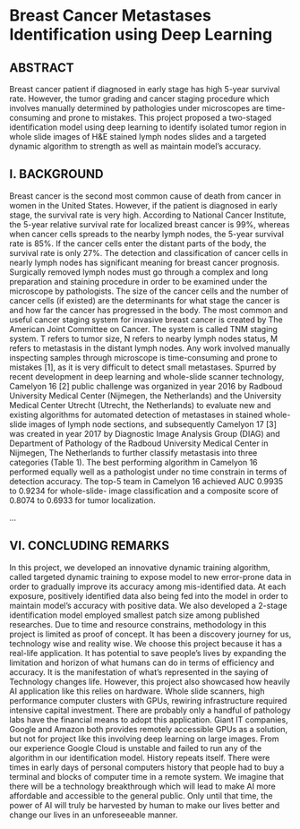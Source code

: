# Breast Cancer Metastases Identification using Deep Learning

## ABSTRACT

Breast cancer patient if diagnosed in early stage has high 5-year survival rate. However, the tumor grading and cancer staging procedure which involves manually determined by pathologies under microscopes are time-consuming and prone to mistakes. This project proposed a two-staged identification model using deep learning to identify isolated tumor region in whole slide images of H&E stained lymph nodes slides and a targeted dynamic algorithm to strength as well as maintain model’s accuracy.


## I. BACKGROUND
Breast cancer is the second most common cause of death from cancer in women in the United States. However, if the patient is diagnosed in early stage, the survival rate is very high. According to National Cancer Institute, the 5-year relative survival rate for localized breast cancer is 99%, whereas when cancer cells spreads to the nearby lymph nodes, the 5-year survival rate is 85%. If the cancer cells enter the distant parts of the body, the survival rate is only 27%. The detection and classification of cancer cells in nearly lymph nodes has significant meaning for breast cancer prognosis.
Surgically removed lymph nodes must go through a complex and long preparation and staining procedure in order to be examined under the microscope by pathologists. The size of the cancer cells and the number of cancer cells (if existed) are the determinants for what stage the cancer is and how far the cancer has progressed in the body. The most common and useful cancer staging system for invasive breast cancer is created by The American Joint Committee on Cancer. The system is called TNM staging system. T refers to tumor size, N refers to nearby lymph nodes status, M refers to metastasis in the distant lymph nodes.
Any work involved manually inspecting samples through microscope is time-consuming and prone to mistakes [1], as it is very difficult to detect small metastases. Spurred by recent development in deep learning and whole-slide scanner technology, Camelyon 16 [2] public challenge was organized in year 2016 by Radboud University Medical Center (Nijmegen, the Netherlands) and the University Medical Center Utrecht (Utrecht, the Netherlands) to evaluate new and existing algorithms for automated detection of metastases in stained whole-slide images of lymph node sections, and subsequently Camelyon 17 [3] was created in year 2017 by Diagnostic Image Analysis Group (DIAG) and Department of Pathology of the Radboud University Medical Center in Nijmegen, The Netherlands to further classify metastasis into three categories (Table 1). The best performing algorithm in Camelyon 16 performed equally well as a pathologist under no time constrain in terms of detection accuracy. The top-5 team in Camelyon 16 achieved AUC 0.9935 to 0.9234 for whole-slide- image classification and a composite score of 0.8074 to 0.6933 for tumor localization.

...

## VI. CONCLUDING REMARKS
In this project, we developed an innovative dynamic training algorithm, called targeted dynamic training to expose model to new error-prone data in order to gradually improve its accuracy among mis-identified data. At each exposure, positively identified data also being fed into the model in order to maintain model’s accuracy with positive data. We also developed a 2-stage identification model employed smallest patch size among published researches. Due to time and resource constrains, methodology in this project is limited as proof of concept.
It has been a discovery journey for us, technology wise and reality wise. We choose this project because it has a real-life application. It has potential to save people’s lives by expanding the limitation and horizon of what humans can do in terms of efficiency and accuracy. It is the manifestation of what’s represented in the saying of Technology changes life. However, this project also showcased how heavily AI application like this relies on hardware. Whole slide scanners, high performance computer clusters with GPUs, rewiring infrastructure required intensive capital investment. There are probably only a handful of pathology labs have the financial means to adopt this application. Giant IT companies, Google and Amazon both provides remotely accessible GPUs as a solution, but not for project like this involving deep learning on large images. From our experience Google Cloud is unstable and failed to run any of the algorithm in our identification model.
History repeats itself. There were times in early days of personal computers history that people had to buy a terminal and blocks of computer time in a remote system. We imagine that there will be a technology breakthrough which will lead to make AI more affordable and accessible to the general public. Only until that time, the power of AI will truly be harvested by human to make our lives better and change our lives in an unforeseeable manner.
